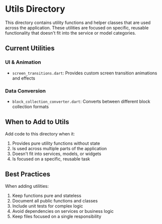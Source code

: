 # Utils Directory

This directory contains utility functions and helper classes that are used across the application. These utilities are focused on specific, reusable functionality that doesn't fit into the service or model categories.

## Current Utilities

### UI & Animation
- `screen_transitions.dart`: Provides custom screen transition animations and effects

### Data Conversion
- `block_collection_converter.dart`: Converts between different block collection formats

## When to Add to Utils

Add code to this directory when it:
1. Provides pure utility functions without state
2. Is used across multiple parts of the application
3. Doesn't fit into services, models, or widgets
4. Is focused on a specific, reusable task

## Best Practices

When adding utilities:
1. Keep functions pure and stateless
2. Document all public functions and classes
3. Include unit tests for complex logic
4. Avoid dependencies on services or business logic
5. Keep files focused on a single responsibility 